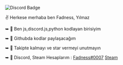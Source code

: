 ![Discord Badge](https://media.discordapp.net/attachments/608711485849337856/770315179837095936/a_f82ce6cfca3795b14d61a21ea922814b.gif)



✌️ Herkese merhaba ben Fadness, Yılmaz


➥ 🌊 Ben js,discord.js,python kodlayan birisiyim

➥ 🌼 Githubda kodlar paylaşacağım

➥ 🌲 Takipte kalmayı ve star vermeyi unutmayın

➥ 💙 Discord, Steam Hesaplarım : [Fadness#0007](https://discord.com/channels/@me) [Steam](https://steamcommunity.com/profiles/76561198936474768/)
